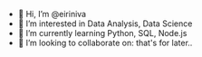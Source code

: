 - 👋 Hi, I’m @eiriniva
- 👀 I’m interested in Data Analysis, Data Science
- 🌱 I’m currently learning Python, SQL, Node.js 
- 💞️ I’m looking to collaborate on: that's for later..


<!---
eiriniva/eiriniva is a ✨ special ✨ repository because its `README.md` (this file) appears on your GitHub profile.
You can click the Preview link to take a look at your changes.
--->
